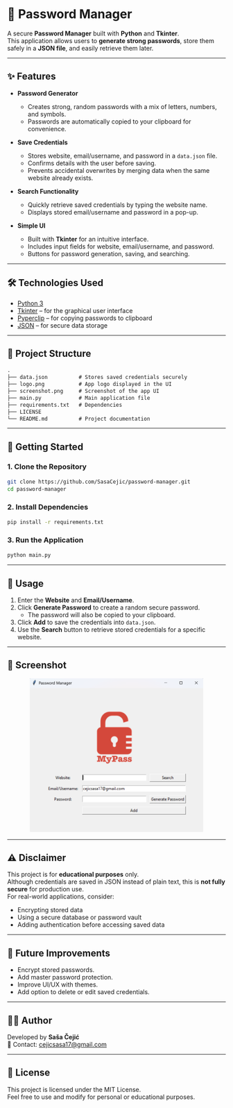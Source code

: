 ﻿# 🔐 Password Manager

A secure **Password Manager** built with **Python** and **Tkinter**.  
This application allows users to **generate strong passwords**, store them safely in a **JSON file**, and easily retrieve them later.

---

## ✨ Features

- **Password Generator**  
  - Creates strong, random passwords with a mix of letters, numbers, and symbols.  
  - Passwords are automatically copied to your clipboard for convenience.  

- **Save Credentials**  
  - Stores website, email/username, and password in a `data.json` file.  
  - Confirms details with the user before saving.  
  - Prevents accidental overwrites by merging data when the same website already exists.  

- **Search Functionality**  
  - Quickly retrieve saved credentials by typing the website name.  
  - Displays stored email/username and password in a pop-up.  

- **Simple UI**  
  - Built with **Tkinter** for an intuitive interface.  
  - Includes input fields for website, email/username, and password.  
  - Buttons for password generation, saving, and searching.  

---

## 🛠️ Technologies Used

- [Python 3](https://www.python.org/)  
- [Tkinter](https://docs.python.org/3/library/tkinter.html) – for the graphical user interface  
- [Pyperclip](https://pypi.org/project/pyperclip/) – for copying passwords to clipboard  
- [JSON](https://docs.python.org/3/library/json.html) – for secure data storage  

---

## 📂 Project Structure

```
.
├── data.json          # Stores saved credentials securely
├── logo.png           # App logo displayed in the UI
├── screenshot.png     # Screenshot of the app UI
├── main.py            # Main application file
├── requirements.txt   # Dependencies
├── LICENSE
└── README.md          # Project documentation
```

---

## 🚀 Getting Started

### 1. Clone the Repository
```bash
git clone https://github.com/SasaCejic/password-manager.git
cd password-manager
```

### 2. Install Dependencies
```bash
pip install -r requirements.txt
```

### 3. Run the Application
```bash
python main.py
```

---

## 📖 Usage

1. Enter the **Website** and **Email/Username**.  
2. Click **Generate Password** to create a random secure password.  
   - The password will also be copied to your clipboard.  
3. Click **Add** to save the credentials into `data.json`.  
4. Use the **Search** button to retrieve stored credentials for a specific website.  

---

## 📸 Screenshot

<p align="center">
  <img src="screenshot.png" alt="Password Manager Screenshot" width="400"/>
</p>

---

## ⚠️ Disclaimer

This project is for **educational purposes** only.  
Although credentials are saved in JSON instead of plain text, this is **not fully secure** for production use.  
For real-world applications, consider:  
- Encrypting stored data  
- Using a secure database or password vault  
- Adding authentication before accessing saved data  

---

## 📌 Future Improvements

- Encrypt stored passwords.  
- Add master password protection.  
- Improve UI/UX with themes.  
- Add option to delete or edit saved credentials.  

---

## 👨‍💻 Author

Developed by **Saša Čejić**  
📧 Contact: cejicsasa17@gmail.com  

---

## 📝 License

This project is licensed under the MIT License.  
Feel free to use and modify for personal or educational purposes.
